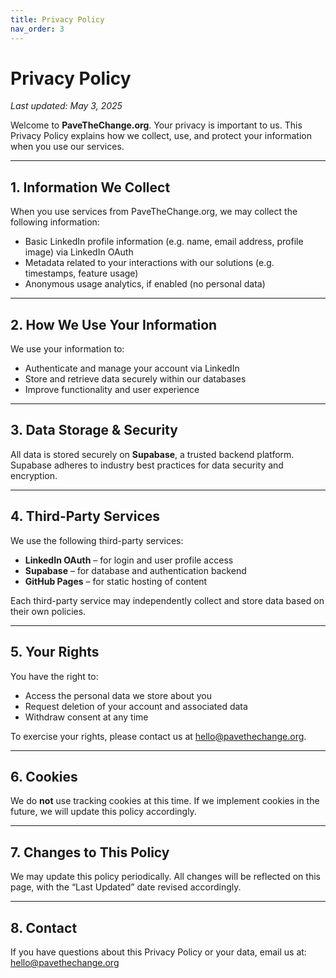 ```yaml
---
title: Privacy Policy
nav_order: 3
---
```


# Privacy Policy

_Last updated: May 3, 2025_

Welcome to **PaveTheChange.org**. Your privacy is important to us. This Privacy Policy explains how we collect, use, and protect your information when you use our services.

---

## 1. Information We Collect

When you use services from PaveTheChange.org, we may collect the following information:

- Basic LinkedIn profile information (e.g. name, email address, profile image) via LinkedIn OAuth
- Metadata related to your interactions with our solutions (e.g. timestamps, feature usage)
- Anonymous usage analytics, if enabled (no personal data)

---

## 2. How We Use Your Information

We use your information to:

- Authenticate and manage your account via LinkedIn
- Store and retrieve data securely within our databases
- Improve functionality and user experience

---

## 3. Data Storage & Security

All data is stored securely on **Supabase**, a trusted backend platform. Supabase adheres to industry best practices for data security and encryption.

---

## 4. Third-Party Services

We use the following third-party services:

- **LinkedIn OAuth** – for login and user profile access
- **Supabase** – for database and authentication backend
- **GitHub Pages** – for static hosting of content

Each third-party service may independently collect and store data based on their own policies.

---

## 5. Your Rights

You have the right to:

- Access the personal data we store about you
- Request deletion of your account and associated data
- Withdraw consent at any time

To exercise your rights, please contact us at [hello@pavethechange.org](mailto:hello@pavethechange.org).

---

## 6. Cookies

We do **not** use tracking cookies at this time. If we implement cookies in the future, we will update this policy accordingly.

---

## 7. Changes to This Policy

We may update this policy periodically. All changes will be reflected on this page, with the “Last Updated” date revised accordingly.

---

## 8. Contact

If you have questions about this Privacy Policy or your data, email us at:  
[hello@pavethechange.org](mailto:hello@pavethechange.org)
